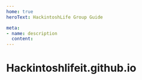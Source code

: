 ```yaml
---
home: true
heroText: HackintoshLife Group Guide

meta:
- name: description
  content: 
---
```

# Hackintoshlifeit.github.io
